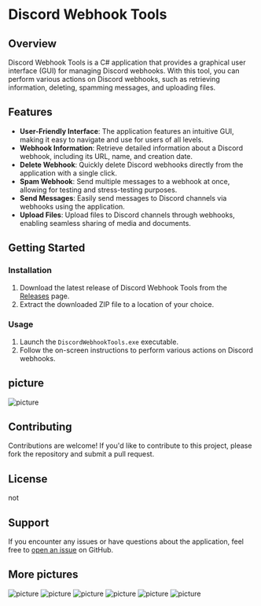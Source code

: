 # Discord Webhook Tools

## Overview

Discord Webhook Tools is a C# application that provides a graphical user interface (GUI) for managing Discord webhooks. With this tool, you can perform various actions on Discord webhooks, such as retrieving information, deleting, spamming messages, and uploading files.

## Features

- **User-Friendly Interface**: The application features an intuitive GUI, making it easy to navigate and use for users of all levels.
- **Webhook Information**: Retrieve detailed information about a Discord webhook, including its URL, name, and creation date.
- **Delete Webhook**: Quickly delete Discord webhooks directly from the application with a single click.
- **Spam Webhook**: Send multiple messages to a webhook at once, allowing for testing and stress-testing purposes.
- **Send Messages**: Easily send messages to Discord channels via webhooks using the application.
- **Upload Files**: Upload files to Discord channels through webhooks, enabling seamless sharing of media and documents.

## Getting Started

### Installation

1. Download the latest release of Discord Webhook Tools from the [Releases](https://github.com/helloworld0000red/Webhooktools/releases/tag/discord) page.
2. Extract the downloaded ZIP file to a location of your choice.

### Usage

1. Launch the `DiscordWebhookTools.exe` executable.
2. Follow the on-screen instructions to perform various actions on Discord webhooks.

## picture

![picture](https://github.com/helloworld0000red/Webhooktools/blob/main/Screenshot%202024-02-28%20140652.png)

## Contributing

Contributions are welcome! If you'd like to contribute to this project, please fork the repository and submit a pull request.

## License

not

## Support

If you encounter any issues or have questions about the application, feel free to [open an issue](https://github.com/helloworld0000red/Webhooktools/issues) on GitHub.

## More pictures

![picture](https://github.com/helloworld0000red/Webhooktools/blob/main/Screenshot%202024-02-28%20140724.png)
![picture](https://github.com/helloworld0000red/Webhooktools/blob/main/Screenshot%202024-02-28%20140731.png)
![picture](https://github.com/helloworld0000red/Webhooktools/blob/main/Screenshot%202024-02-28%20140736.png)
![picture](https://github.com/helloworld0000red/Webhooktools/blob/main/Screenshot%202024-02-28%20140744.png)
![picture](https://github.com/helloworld0000red/Webhooktools/blob/main/Screenshot%202024-02-28%20140754.png)
![picture](https://github.com/helloworld0000red/Webhooktools/blob/main/Screenshot%202024-02-28%20140803.png)

